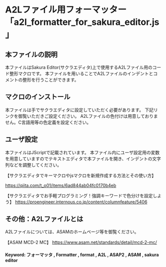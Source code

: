 # A2Lファイル用フォーマッター「a2l_formatter_for_sakura_editor.js」
## 本ファイルの説明
本ファイルはSakura Editor(サクラエディタ)上で使用するA2Lファイル用のコード整形マクロです。
本ファイルを用いることでA2Lファイルのインデントとコメントの整形を行うことができます。

## マクロのインストール
本ファイルは手でサクラエディタに設定していただく必要があります。
下記リンクを御覧いただきご設定ください。
A2Lファイルの色付けは用意しておりません。C言語用等の色定義を設定ください。

## ユーザ設定
本ファイルはJScriptで記載されています。
本ファイル内にユーザ設定用の変数を用意していますのでテキストエディタで本ファイルを開き、インデントの文字列などを調整してください。

【サクラエディタでキーマクロやjsマクロを新規作成する方法とその使い方】

 https://qiita.com/t_o01/items/6ad844ab04fc0170b4eb

【サクラエディタでお手軽プログラミング！強調キーワードで色分けを設定しよう】
 https://proengineer.internous.co.jp/content/columnfeature/5406


## その他：A2Lファイルとは
A2Lファイルについては、ASAMのホームページ等を御覧ください。　

【ASAM MCD-2 MC】
 https://www.asam.net/standards/detail/mcd-2-mc/

#### Keyword: フォーマッタ , Formatter , format , A2L , ASAP2 , ASAM , sakura editor
